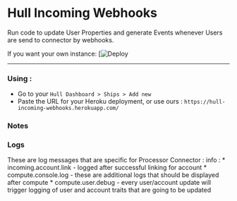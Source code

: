 
# Hull Incoming Webhooks

Run code to update User Properties and generate Events whenever Users are send to connector by webhooks.

If you want your own instance: [![Deploy]()

---

### Using :

- Go to your `Hull Dashboard > Ships > Add new`
- Paste the URL for your Heroku deployment, or use ours : `https://hull-incoming-webhooks.herokuapp.com/`

### Notes

### Logs

  These are log messages that are specific for Processor Connector :
    info :
      * incoming.account.link - logged after successful linking for account
      * compute.console.log - these are additional logs that should be displayed after compute
      * compute.user.debug - every user/account update will trigger logging of user and account traits that are going to be updated
